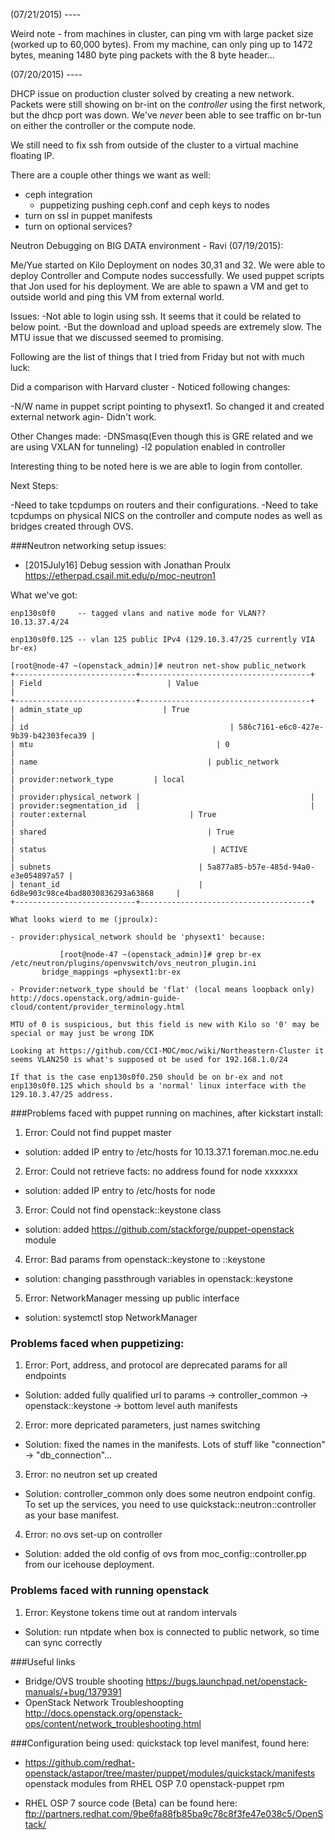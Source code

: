 (07/21/2015) ----

Weird note - from machines in cluster, can ping vm with large packet size (worked up to 60,000 bytes). From my machine, can only ping up to 1472 bytes, meaning 1480 byte ping packets with the 8 byte header...

(07/20/2015) ----

DHCP issue on production cluster solved by creating a new network. Packets were still showing on br-int on the *controller* using the first network, but the dhcp port was down. We've *never* been able to see traffic on br-tun on either the controller or the compute node.

We still need to fix ssh from outside of the cluster to a virtual machine floating IP. 

There are a couple other things we want as well:
* ceph integration
  * puppetizing pushing ceph.conf and ceph keys to nodes
* turn on ssl in puppet manifests
* turn on optional services?

Neutron Debugging on BIG DATA environment - Ravi (07/19/2015):

Me/Yue started on Kilo Deployment on nodes 30,31 and 32. We were able to deploy Controller and Compute nodes successfully. We used puppet scripts that Jon used for his deployment. We are able to spawn a VM and get to outside world and ping this VM from external world.

Issues:
-Not able to login using ssh. It seems that it could be related to below point.
-But the download and upload speeds are extremely slow.  The MTU issue that we discussed seemed to promising.


Following are the list of things that I tried from Friday but not with much luck:

Did a comparison with Harvard cluster - Noticed following changes:

-N/W name in puppet script pointing to physext1. So changed it and created external network agin- Didn't work.

Other Changes made:
-DNSmasq(Even though this is GRE related and we are using VXLAN for tunneling)
-l2 population enabled in controller

Interesting thing to be noted here is we are able to login from contoller.

Next Steps:

-Need to take tcpdumps on routers and their configurations.
-Need to take tcpdumps on physical NICS on the controller and compute nodes as well as bridges created through OVS.


###Neutron networking setup issues:
- [2015July16] Debug session with Jonathan Proulx https://etherpad.csail.mit.edu/p/moc-neutron1
>
What we've got:

    enp130s0f0     -- tagged vlans and native mode for VLAN?? 10.13.37.4/24

    enp130s0f0.125 -- vlan 125 public IPv4 (129.10.3.47/25 currently VIA   br-ex)

>
    [root@node-47 ~(openstack_admin)]# neutron net-show public_network
    +---------------------------+--------------------------------------+
    | Field                            | Value                                          |
    +---------------------------+--------------------------------------+
    | admin_state_up                  | True                                 |
    | id                                             | 586c7161-e6c0-427e-9b39-b42303feca39 |
    | mtu                                         | 0                                    |
    | name                                      | public_network                       |
    | provider:network_type         | local                                |
    | provider:physical_network |                                      |
    | provider:segmentation_id  |                                      |
    | router:external                       | True                                 |
    | shared                                    | True                                 |
    | status                                     | ACTIVE                               |
    | subnets                                 | 5a877a85-b57e-485d-94a0-e3e054897a57 |
    | tenant_id                               | 6d8e903c98ce4bad8030836293a63868     |
    +---------------------------+--------------------------------------+

    What looks wierd to me (jproulx):

    - provider:physical_network should be 'physext1' because:

               [root@node-47 ~(openstack_admin)]# grep br-ex /etc/neutron/plugins/openvswitch/ovs_neutron_plugin.ini
           bridge_mappings =physext1:br-ex

    - Provider:network_type should be 'flat' (local means loopback only) http://docs.openstack.org/admin-guide-cloud/content/provider_terminology.html

    MTU of 0 is suspicious, but this field is new with Kilo so '0' may be special or may just be wrong IDK

    Looking at https://github.com/CCI-MOC/moc/wiki/Northeastern-Cluster it seems VLAN250 is what's supposed ot be used for 192.168.1.0/24

    If that is the case enp130s0f0.250 should be on br-ex and not enp130s0f0.125 which should bs a 'normal' linux interface with the 129.10.3.47/25 address.

###Problems faced with puppet running on machines, after kickstart install:
1. Error: Could not find puppet master
  * solution: added IP entry to /etc/hosts for 10.13.37.1 foreman.moc.ne.edu

2. Error: Could not retrieve facts: no address found for node xxxxxxx
  * solution: added IP entry to /etc/hosts for node

3. Error: Could not find openstack::keystone class
  * solution: added https://github.com/stackforge/puppet-openstack module

4. Error: Bad params from openstack::keystone to ::keystone
  * solution: changing passthrough variables in openstack::keystone

5. Error: NetworkManager messing up public interface
  * solution: systemctl stop NetworkManager

### Problems faced when puppetizing:
1. Error: Port, address, and protocol are deprecated params for all endpoints
  * Solution: added fully qualified url to params -> controller_common -> openstack::keystone -> bottom level auth manifests
2. Error: more depricated parameters, just names switching
  * Solution: fixed the names in the manifests. Lots of stuff like "connection" -> "db_connection"...
3. Error: no neutron set up created
  * Solution: controller_common only does some neutron endpoint config. To set up the services, you need to use quickstack::neutron::controller as your base manifest.
4. Error: no ovs set-up on controller
  * Solution: added the old config of ovs from moc_config::controller.pp from our icehouse deployment.

### Problems faced with running openstack
1. Error: Keystone tokens time out at random intervals
  * Solution: run ntpdate when box is connected to public network, so time can sync correctly

###Useful links
- Bridge/OVS trouble shooting https://bugs.launchpad.net/openstack-manuals/+bug/1379391
- OpenStack Network Troubleshoopting http://docs.openstack.org/openstack-ops/content/network_troubleshooting.html

###Configuration being used:
quickstack top level manifest, found here: 
* https://github.com/redhat-openstack/astapor/tree/master/puppet/modules/quickstack/manifests
openstack modules from RHEL OSP 7.0 openstack-puppet rpm

* RHEL OSP 7 source code (Beta) can be found here:
ftp://partners.redhat.com/9be6fa88fb85ba9c78c8f3fe47e038c5/OpenStack/
